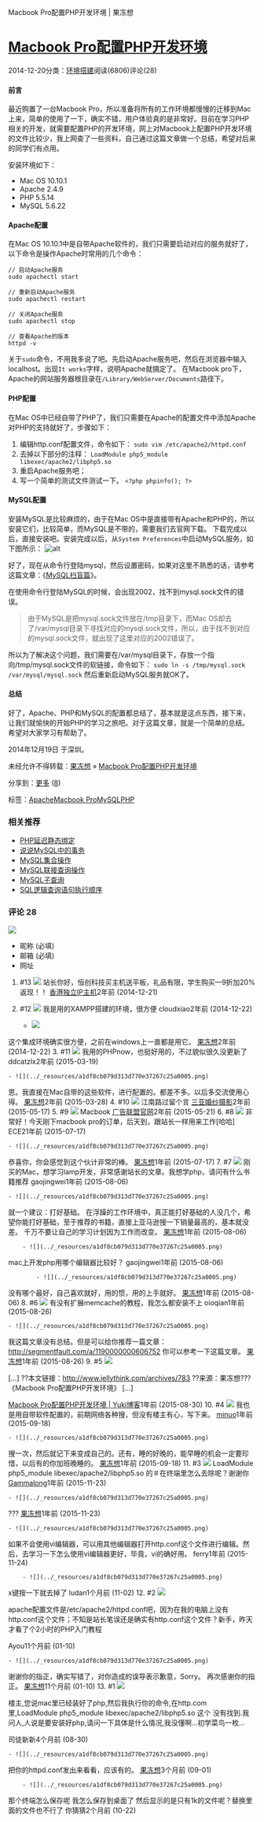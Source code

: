 Macbook Pro配置PHP开发环境 | 果冻想

# [Macbook Pro配置PHP开发环境](http://www.jellythink.com/archives/783)

2014-12-20分类：[环境搭建](http://www.jellythink.com/archives/category/developmentenv)阅读(6806)评论(28)

#### 前言

最近购置了一台Macbook Pro，所以准备将所有的工作环境都慢慢的迁移到Mac上来，简单的使用了一下，确实不错，用户体验真的是非常好。目前在学习PHP相关的开发，就需要配置PHP的开发环境，网上对Macbook上配置PHP开发环境的文件比较少，我上网查了一些资料，自己通过这篇文章做一个总结，希望对后来的同学们有点用。

安装环境如下：

- Mac OS 10.10.1
- Apache 2.4.9
- PHP 5.5.14
- MySQL 5.6.22

#### Apache配置

在Mac OS 10.10.1中是自带Apache软件的，我们只需要启动对应的服务就好了，以下命令是操作Apache时常用的几个命令：

	// 启动Apache服务
	sudo apachectl start

	// 重新启动Apache服务
	sudo apachectl restart

	// 关闭Apache服务
	sudo apachectl stop

	// 查看Apache的版本
	httpd -v

关于`sudo`命令，不用我多说了吧。先启动Apache服务吧，然后在浏览器中输入localhost。出现`It works`字样，说明Apache就搞定了。
在Macbook pro下，Apache的网站服务器根目录在`/Library/WebServer/Documents`路径下。

#### PHP配置

在Mac OS中已经自带了PHP了，我们只需要在Apache的配置文件中添加Apache对PHP的支持就好了，步骤如下：
1. 编辑http.conf配置文件，命令如下：
`sudo vim /etc/apache2/httpd.conf`
2. 去掉以下部分的注释：
`LoadModule php5_module libexec/apache2/libphp5.so`
3. 重启Apache服务吧；
4. 写一个简单的测试文件测试一下。
`<?php phpinfo(); ?>`

#### MySQL配置

安装MySQL是比较麻烦的，由于在Mac OS中是直接带有Apache和PHP的，所以安装它们，比较简单，而MySQL是不带的，需要我们去官网下载。
下载完成以后，直接安装吧。安装完成以后，从`System Preferences`中启动MySQL服务，如下图所示：
![alt](../_resources/505cfc50071967bc272d55cc5671dc98.png)

好了，现在从命令行登陆mysql，然后设置密码，如果对这里不熟悉的话，请参考这篇文章：《[MySQL扫盲篇](http://www.jellythink.com/archives/636)》。

在使用命令行登陆MySQL的时候，会出现2002，找不到mysql.sock文件的错误。

> 由于MySQL是把mysql.sock文件放在/tmp目录下，而Mac OS却去了/var/mysql目录下寻找对应的mysql.sock文件，所以，由于找不到对应的mysql.sock文件，就出现了这里对应的2002错误了。

所以为了解决这个问题，我们需要在/var/mysql目录下，存放一个指向/tmp/mysql.sock文件的软链接，命令如下：
`sudo ln -s /tmp/mysql.sock /var/mysql/mysql.sock`
然后重新启动MySQL服务就OK了。

#### 总结

好了，Apache、PHP和MySQL的配置都总结了，基本就是这点东西，接下来，让我们就愉快的开始PHP的学习之旅吧。对于这篇文章，就是一个简单的总结。希望对大家学习有帮助了。

2014年12月19日 于深圳。

未经允许不得转载：[果冻想](http://www.jellythink.com/) » [Macbook Pro配置PHP开发环境](http://www.jellythink.com/archives/783)

分享到：[更多]()  ([8]())

标签：[Apache](http://www.jellythink.com/archives/tag/apache)[Macbook Pro](http://www.jellythink.com/archives/tag/macbook-pro)[MySQL](http://www.jellythink.com/archives/tag/mysql)[PHP](http://www.jellythink.com/archives/tag/php)

### 相关推荐

- [PHP延迟静态绑定](http://www.jellythink.com/archives/956)
- [说说MySQL中的事务](http://www.jellythink.com/archives/952)
- [MySQL集合操作](http://www.jellythink.com/archives/940)
- [MySQL联接查询操作](http://www.jellythink.com/archives/937)
- [MySQL子查询](http://www.jellythink.com/archives/932)
- [SQL逻辑查询语句执行顺序](http://www.jellythink.com/archives/924)

### 评论 **28**

![](../_resources/a1df8cb079d313d770e37267c25a0005.png)

- 昵称 (必填)
- 邮箱 (必填)
- 网址

1. #13
![](../_resources/a1df8cb079d313d770e37267c25a0005.png)
站长你好，恒创科技买主机送平板，礼品有限，学生购买—9折加20%返现！！
[香港独立IP主机](http://www.henghost.com/deli-shareshoting.php)2年前 (2014-12-21)
2. #12
![](../_resources/a1df8cb079d313d770e37267c25a0005.png)
我是用的XAMPP搭建的环境，很方便
cloudxiao2年前 (2014-12-22)

    - ![](../_resources/a1df8cb079d313d770e37267c25a0005.png)

这个集成环境确实很方便，之前在windows上一直都是用它。
[果冻想](http://www.jellythink.com/)2年前 (2014-12-22)
3. #11
![](../_resources/a1df8cb079d313d770e37267c25a0005.png)
我用的PHPnow，也挺好用的，不过貌似很久没更新了
ddcatzlx2年前 (2015-03-19)

    - ![](../_resources/a1df8cb079d313d770e37267c25a0005.png)

恩。我直接在Mac自带的这些软件，进行配置的。都差不多。以后多交流使用心得。
[果冻想](http://www.jellythink.com/)2年前 (2015-03-28)
4. #10
![](../_resources/a1df8cb079d313d770e37267c25a0005.png)
江南路过留个言
[三亚婚纱摄影](http://www.timi520.com/)2年前 (2015-05-17)
5. #9
![](../_resources/a1df8cb079d313d770e37267c25a0005.png)
Macbook
[广告联盟官网](http://www.caolianmeng.com/)2年前 (2015-05-21)
6. #8
![](../_resources/a1df8cb079d313d770e37267c25a0005.png)
非常好！今天刚下macbook pro的订单，后天到，跟站长一样用来工作[哈哈]
ECE21年前 (2015-07-17)

    - ![](../_resources/a1df8cb079d313d770e37267c25a0005.png)

恭喜你，你会感觉到这个伙计非常的棒。
[果冻想](http://www.jellythink.com/)1年前 (2015-07-17)
7. #7
![](../_resources/a1df8cb079d313d770e37267c25a0005.png)
刚买的Mac，想学习lamp开发，非常感谢站长的文章。我想学php，请问有什么书籍推荐
gaojingwei1年前 (2015-08-06)

    - ![](../_resources/a1df8cb079d313d770e37267c25a0005.png)

就一个建议：打好基础。
在浮躁的工作环境中，真正能打好基础的人没几个，希望你能打好基础，至于推荐的书籍，直接上亚马逊搜一下销量最高的，基本就没差。
千万不要让自己的学习计划因为工作而改变。
[果冻想](http://www.jellythink.com/)1年前 (2015-08-06)

        - ![](../_resources/a1df8cb079d313d770e37267c25a0005.png)

mac上开发php用哪个编辑器比较好？
gaojingwei1年前 (2015-08-06)

            - ![](../_resources/a1df8cb079d313d770e37267c25a0005.png)

没有哪个最好，自己喜欢就好，用的惯，用的上手就好。
[果冻想](http://www.jellythink.com/)1年前 (2015-08-06)
8. #6
![](../_resources/a1df8cb079d313d770e37267c25a0005.png)
有没有扩展memcache的教程，我怎么都安装不上
oioqian1年前 (2015-08-26)

    - ![](../_resources/a1df8cb079d313d770e37267c25a0005.png)

我这篇文章没有总结。但是可以给你推荐一篇文章：http://segmentfault.com/a/1190000000606752
你可以参考一下这篇文章。
[果冻想](http://www.jellythink.com/)1年前 (2015-08-26)
9. #5
![](../_resources/a1df8cb079d313d770e37267c25a0005.png)

[…] ??本文链接：http://www.jellythink.com/archives/783 ??来源：果冻想???《Macbook Pro配置PHP开发环境》 […]

[Macbook Pro配置PHP开发环境 | Yuki博客](http://www.icorn.xyz/?p=29)1年前 (2015-08-30)
10. #4
![](../_resources/a1df8cb079d313d770e37267c25a0005.png)
我也是用自带软件配置的，前期网络各种搜，但没有楼主有心，写下来。
[minuo](http://www.ibooks.org.cn/)1年前 (2015-09-18)

    - ![](../_resources/a1df8cb079d313d770e37267c25a0005.png)

搜一次，然后就记下来变成自己的。还有，睡的好晚的，能早睡的机会一定要珍惜，以后有的你加班晚睡的。
[果冻想](http://www.jellythink.com/)1年前 (2015-09-18)
11. #3
![](../_resources/a1df8cb079d313d770e37267c25a0005.png)
LoadModule php5_module libexec/apache2/libphp5.so
的＃在终端里怎么去除呢？谢谢你
[Gammalong](http://weibo.com/yeswecano)1年前 (2015-11-23)

    - ![](../_resources/a1df8cb079d313d770e37267c25a0005.png)

???
[果冻想](http://www.jellythink.com/)1年前 (2015-11-23)

    - ![](../_resources/a1df8cb079d313d770e37267c25a0005.png)

如果不会使用vi编辑器，可以用其他编辑器打开http.conf这个文件进行编辑。然后，去学习一下怎么使用vi编辑器更好，毕竟，vi的确好用。
ferry1年前 (2015-11-24)

        - ![](../_resources/a1df8cb079d313d770e37267c25a0005.png)

x键按一下就去掉了
ludan1个月前 (11-02)
12. #2
![](../_resources/a1df8cb079d313d770e37267c25a0005.png)

apache配置文件是/etc/apache2/httpd.conf吧，因为在我的电脑上没有http.conf这个文件；不知是站长笔误还是确实有http.conf这个文件？新手，昨天才看了个2小时的PHP入门教程

Ayou11个月前 (01-10)

    - ![](../_resources/a1df8cb079d313d770e37267c25a0005.png)

谢谢你的指正，确实写错了，对你造成的误导表示歉意，Sorry。
再次感谢你的指正。
[果冻想](http://www.jellythink.com/)11个月前 (01-10)
13. #1
![](../_resources/a1df8cb079d313d770e37267c25a0005.png)

楼主,您说mac里已经装好了php,然后我执行你的命令,在http.com里,LoadModule php5_module libexec/apache2/libphp5.so 这个 没有找到.我问人,人说是要安装好php,请问一下具体是什么情况,我没懂啊…初学菜鸟一枚…

司徒新新4个月前 (08-30)

    - ![](../_resources/a1df8cb079d313d770e37267c25a0005.png)

把你的httpd.conf发出来看看，应该有的。
[果冻想](http://www.jellythink.com/)3个月前 (09-01)

        - ![](../_resources/a1df8cb079d313d770e37267c25a0005.png)

那个终端怎么保存呢 我怎么保存到桌面了 然后显示的是只有1k的文件呢？替换里面的文件也不行了
你猜猜2个月前 (10-22)